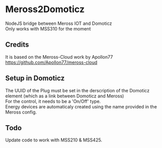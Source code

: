 # Meross2Domoticz
NodeJS bridge between Meross IOT and Domoticz<br />
Only works with MSS310 for the moment<br />

## Credits
It is based on the Meross-Cloud work by Apollon77
https://github.com/Apollon77/meross-cloud

## Setup in Domoticz
The UUID of the Plug must be set in the derscription of the Domoticz element (which as a link between Domoticz and Meross)<br />
For the control, it needs to be a 'On/Off' type.<br />
Energy devices are automaticaly created using the name provided in the Meross config.

## Todo
Update code to work with MSS210 & MSS425.<br />
